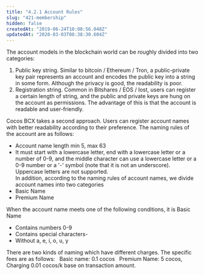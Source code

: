 ```yaml
---
title: "4.2.1 Account Rules"
slug: "421-membership"
hidden: false
createdAt: "2019-06-24T10:08:56.048Z"
updatedAt: "2020-03-03T08:38:30.604Z"
---
```

The account models in the blockchain world can be roughly divided into two categories:
1. Public key string. Similar to bitcoin / Ethereum / Tron, a public-private key pair represents an account and encodes the public key into a string in some form. Although the privacy is good, the readability is poor.
2. Registration string. Common in Bitshares / EOS / Iost, users can register a certain length of string, and the public and private keys are hung on the account as permissions. The advantage of this is that the account is readable and user-friendly.

Cocos BCX takes a second approach. Users can register account names with better readability according to their preference. The naming rules of the account are as follows:
  * Account name length min 5, max 63
  * It must start with a lowercase letter, end with a lowercase letter or a number of 0-9, and the middle character can use a lowercase letter or a 0-9 number or a '-' symbol (note that it is not an underscore). Uppercase letters are not supported.  
In addition, according to the naming rules of account names, we divide account names into two categories
  * Basic Name
  * Premium Name 

When the account name meets one of the following conditions, it is Basic Name
  * Contains numbers 0-9
  * Contains special characters-
  * Without a, e, i, o, u, y

There are two kinds of naming which have different charges. The specific fees are as follows:
  Basic name: 0.1 cocos
  Premium Name: 5 cocos,
Charging 0.01 cocos/k base on transaction amount.